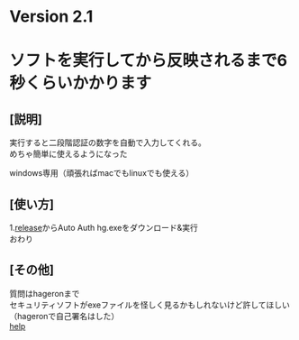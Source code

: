 # Version 2.1

# ソフトを実行してから反映されるまで6秒くらいかかります

## [説明] 
実行すると二段階認証の数字を自動で入力してくれる。<br>
めちゃ簡単に使えるようになった

windows専用（頑張ればmacでもlinuxでも使える）

## [使い方]
1.[release](https://github.com/hageron1229/UEC-2FACTOR-AUTHENTICATION/releases/tag/v2.0)からAuto Auth hg.exeをダウンロード&実行<br>
おわり

## [その他]
質問はhageronまで<br>
セキュリティソフトがexeファイルを怪しく見るかもしれないけど許してほしい（hageronで自己署名はした）<br>
[help](https://hagerondev.github.io/UEC-2FACTOR-AUTHENTICATION/)

